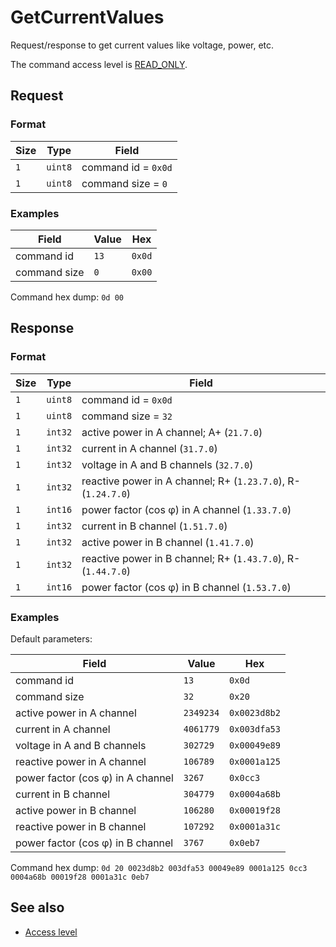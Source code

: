 # GetCurrentValues

Request/response to get current values like voltage, power, etc.

The command access level is [READ_ONLY](../basics.md#command-access-level).


## Request

### Format

| Size | Type    | Field               |
| ---- | ------- | ------------------- |
| `1`  | `uint8` | command id = `0x0d` |
| `1`  | `uint8` | command size = `0`  |

### Examples

| Field        | Value | Hex    |
| ------------ | ----- | ------ |
| command id   | `13`  | `0x0d` |
| command size | `0`   | `0x00` |

Command hex dump: `0d 00`


## Response

### Format

| Size | Type    | Field                                                         |
| ---- | ------- | ------------------------------------------------------------- |
| `1`  | `uint8` | command id = `0x0d`                                           |
| `1`  | `uint8` | command size = `32`                                           |
| `1`  | `int32` | active power in A channel; A+ (`21.7.0`)                      |
| `1`  | `int32` | current in A channel (`31.7.0`)                               |
| `1`  | `int32` | voltage in A and B channels (`32.7.0`)                        |
| `1`  | `int32` | reactive power in A channel; R+ (`1.23.7.0`), R- (`1.24.7.0`) |
| `1`  | `int16` | power factor (cos φ) in A channel (`1.33.7.0`)                |
| `1`  | `int32` | current in B channel (`1.51.7.0`)                             |
| `1`  | `int32` | active power in B channel (`1.41.7.0`)                        |
| `1`  | `int32` | reactive power in B channel; R+ (`1.43.7.0`), R- (`1.44.7.0`) |
| `1`  | `int16` | power factor (cos φ) in B channel (`1.53.7.0`)                |

### Examples

Default parameters:

| Field                              | Value     | Hex          |
| ---------------------------------- | --------- | ------------ |
| command id                         | `13`      | `0x0d`       |
| command size                       | `32`      | `0x20`       |
| active power in A channel          | `2349234` | `0x0023d8b2` |
| current in A channel               | `4061779` | `0x003dfa53` |
| voltage in A and B channels        | `302729`  | `0x00049e89` |
| reactive power in A channel        | `106789`  | `0x0001a125` |
| power factor (cos φ) in  A channel | `3267`    | `0x0cc3`     |
| current in B channel               | `304779`  | `0x0004a68b` |
| active power in B channel          | `106280`  | `0x00019f28` |
| reactive power in B channel        | `107292`  | `0x0001a31c` |
| power factor (cos φ) in B channel  | `3767`    | `0x0eb7`     |

Command hex dump: `0d 20 0023d8b2 003dfa53 00049e89 0001a125 0cc3 0004a68b 00019f28 0001a31c 0eb7`


## See also

* [Access level](../basics.md#command-access-level)
